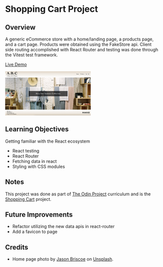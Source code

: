 # Shopping Cart Project

## Overview

A generic eCommerce store with a home/landing page, a products page, and a cart page. Products were obtained using the FakeStore api. Client side routing accomplished with React Router and testing was done through the Vitest test framework.

[Live Demo]()

<img src="./src/assets/app-home-screenshot.png" width="55%">

## Learning Objectives

Getting familiar with the React ecosystem

- React testing
- React Router
- Fetching data in react
- Styling with CSS modules

## Notes

This project was done as part of [The Odin Project](https://www.theodinproject.com/paths) curriculum and is the [Shopping Cart](https://www.theodinproject.com/lessons/node-path-react-new-shopping-cart#solutions) project.

## Future Improvements

- Refactor utilizing the new data apis in react-router
- Add a favicon to page

## Credits

- Home page photo by [Jason Briscoe](https://unsplash.com/es/@jsnbrsc?utm_source=unsplash&utm_medium=referral&utm_content=creditCopyTex) on [Unsplash](https://unsplash.com/photos/w2uvoJo_woE?utm_source=unsplash&utm_medium=referral&utm_content=creditCopyText).
